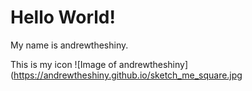 # Hello World! 
My name is andrewtheshiny. 

This is my icon
![Image of andrewtheshiny](https://andrewtheshiny.github.io/sketch_me_square.jpg

